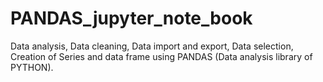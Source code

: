 # PANDAS_jupyter_note_book
Data analysis, Data cleaning, Data import and export, Data selection, Creation of Series and data frame using PANDAS (Data analysis library of PYTHON).
